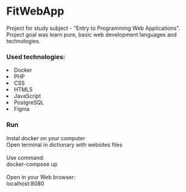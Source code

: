 # FitWebApp

Project for study subject - "Entry to Programming Web Applications". 
</br>
Project goal was learn pure, basic web development languages and technologies.

### Used technologies:

<li>Docker</li>

<li>PHP</li>

<li>CSS</li>

<li>HTML5</li>

<li>JavaScript</li>

<li>PostgreSQL</li>

<li>Figma</li>


### Run
Instal docker on your computer
</br>
Open terminal in dictionary with websites files
</br>
</br>
Use command:
</br>
docker-compose up
</br>
</br>
Open in your Web browser:
</br>
localhost:8080
